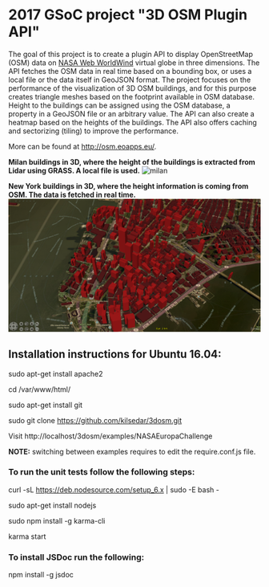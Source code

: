 # 2017 GSoC project "3D OSM Plugin API"

The goal of this project is to create a plugin API to display OpenStreetMap (OSM) data on <a href="https://github.com/NASAWorldWind/WebWorldWind">NASA Web WorldWind</a> virtual globe in three dimensions. The API fetches the OSM data in real time based on a bounding box, or uses a local file or the data itself in GeoJSON format. The project focuses on the performance of the visualization of 3D OSM buildings, and for this purpose creates triangle meshes based on the footprint available in OSM database. Height to the buildings can be assigned using the OSM database, a property in a GeoJSON file or an arbitrary value. The API can also create a heatmap based on the heights of the buildings. The API also offers caching and sectorizing (tiling) to improve the performance.

More can be found at <a href="http://osm.eoapps.eu/">http://osm.eoapps.eu/</a>.

<b>Milan buildings in 3D, where the height of the buildings is extracted from Lidar using GRASS. A local file is used.</b>
![milan](examples/screenshots/milan.png)

<b>New York buildings in 3D, where the height information is coming from OSM. The data is fetched in real time.</b>
![newYork](examples/screenshots/newYork_2.png)

## Installation instructions for Ubuntu 16.04:

sudo apt-get install apache2

cd /var/www/html/

sudo apt-get install git

sudo git clone https://github.com/kilsedar/3dosm.git

Visit http://localhost/3dosm/examples/NASAEuropaChallenge

<b>NOTE:</b> switching between examples requires to edit the require.conf.js file.

### To run the unit tests follow the following steps:

curl -sL https://deb.nodesource.com/setup_6.x | sudo -E bash -

sudo apt-get install nodejs

sudo npm install -g karma-cli

karma start

### To install JSDoc run the following:

npm install -g jsdoc
